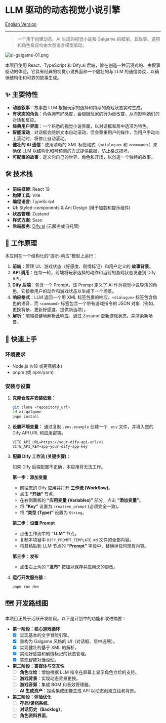 # LLM 驱动的动态视觉小说引擎

[English Version](./README.md)

---

> 一个用于创建动态、AI 生成的视觉小说和 Galgame 的框架，其故事、选项和角色反应均由大型语言模型驱动。

![ai-galgame-01.png](https://imgtu.com/uploads/xzslo1tx/ai-galgame-01.png)

本项目使用 React、TypeScript 和 Dify.ai 后端，旨在创造一种沉浸式的、由叙事驱动的体验。它具有经典的视觉小说界面和一个健壮的与 LLM 的通信协议，以确保结构化和可靠的故事生成。

## ✨ 主要特性

-   **动态叙事**：故事由 LLM 根据玩家的选择和持续的游戏状态实时生成。
-   **有状态的角色**：角色拥有好感度，会根据玩家的行为而改变，从而影响她们的对话和反应。
-   **经典用户界面**：一个熟悉的视觉小说界面，以对话框和居中选项为特色。
-   **智能滚动**：对话框会随新文本自动滚动，但会尊重用户的操作，当用户手动向上滚动时，将停止自动滚动。
-   **健壮的 AI 通信**：使用清晰的 XML 标签格式（`<dialogue>` 和 `<command>`）来确保 LLM 以结构化和可预测的方式提供数据，防止格式损坏。
-   **可配置的故事**：定义你自己的世界、角色和开场，以创造一个独特的故事。

## 🛠️ 技术栈

-   **前端框架**: React 19
-   **构建工具**: Vite
-   **编程语言**: TypeScript
-   **UI**: Styled-components & Ant Design (用于加载和提示组件)
-   **状态管理**: Zustand
-   **样式方案**: Sass
-   **后端服务**: [Dify.ai](https://dify.ai/) (云服务或自托管)

## 📖 工作原理

本应用在一个结构化的“提示-响应”模型上运行：

1.  **前端**：管理 UI、游戏状态（好感度、剧情标记）和用户定义的 **故事背景**。
2.  **API 调用**：在每一轮，前端将玩家选择的动作和当前的游戏状态发送到 Dify API。
3.  **Dify 后端**：包含一个 Prompt，该 Prompt 定义了 AI 作为视觉小说导演的角色。它接收用户的动作和游戏状态以生成下一个场景。
4.  **响应格式**：LLM 返回一个用 XML 标签包裹的响应。`<dialogue>` 标签包含角色的语音，而 `<command>` 标签包含一个带有游戏指令的 JSON 对象（例如，更换背景、更新好感度、提供新选项）。
5.  **解析**：前端稳健地解析此响应，通过 Zustand 更新游戏状态，并渲染新场景。

## 🚀 快速上手

### 环境要求

-   Node.js (v18 或更高版本)
-   pnpm (或 npm/yarn)

### 安装与设置

1.  **克隆仓库并安装依赖：**
    ```sh
    git clone <repository_url>
    cd ai-galgame
    pnpm install
    ```

2.  **设置环境变量：**
    通过复制 `.env.example` 创建一个 `.env` 文件，并填入您的 Dify API URL 和应用密钥。
    ```
    VITE_API_URL=https://your-dify-api-url/v1
    VITE_API_KEY=app-your-dify-app-key
    ```

3.  **配置 Dify 工作流 (关键步骤)：**

    如果 Dify 后端配置不正确，本应用将无法工作。

    **第一步：添加变量**
    -   前往您的 Dify 应用并打开 **工作流 (Workflow)**。
    -   点击 **“开始”** 节点。
    -   在右侧面板的 **“应用变量 (Variables)”** 部分，点击 **“添加变量”**。
    -   将 **“Key”** 设置为 `creative_prompt` (必须完全一致)。
    -   将 **“类型 (Type)”** 设置为 `String`。

    **第二步：设置 Prompt**
    -   点击工作流中的 **“LLM”** 节点。
    -   复制本项目中 `DIFY_PROMPT_TEMPLATE.md` 文件的全部内容。
    -   将其粘贴到 LLM 节点的 **“Prompt”** 字段中，替换掉任何现有内容。

    **第三步：发布**
    -   点击右上角的 **“发布”** 按钮以保存并应用您的更改。

4.  **运行开发服务器：**
    ```sh
    pnpm run dev
    ```

## 🗺️ 开发路线图

本项目正处于活跃开发阶段。以下是计划中的功能和改进摘要：

-   **第一阶段：核心游戏循环**
    -   [x] 实现基本的文字冒险引擎。
    -   [x] 重构为 Galgame 风格的 UI（对话框、居中选项）。
    -   [x] 实现健壮的基于 XML 的解析。
    -   [x] 实现好感度和剧情标记的状态管理。
    -   [x] 实现智能对话滚动。

-   **第二阶段：富媒体与交互性**
    -   [ ] **角色立绘**：增加根据 LLM 指令在屏幕上显示角色立绘的支持。
    -   [ ] **游戏背景**：实现动态背景更换。
    -   [ ] **游戏音频**：集成 BGM 和音效管理器。
    -   [ ] **AI 生成资产**：探索集成图像生成 API 以动态创建立绘和背景。

-   **第三阶段：体验优化**
    -   [ ] **存档/读档系统**。
    -   [ ] **对话历史（Backlog）**。
    -   [ ] **角色资料界面**。